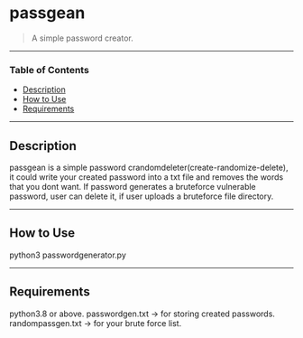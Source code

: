 # passgean
>A simple password creator.

---

### Table of Contents

- [Description](#description)
- [How to Use](#how-to-use)
- [Requirements](#requirements)

---

## Description

passgean is a simple password crandomdeleter(create-randomize-delete), it could write your created password into a txt file and removes the words that you dont want.
If password generates a bruteforce vulnerable password, user can delete it, if user uploads a bruteforce file directory.

---

## How to Use

python3 passwordgenerator.py

---

## Requirements

python3.8 or above.
passwordgen.txt -> for storing created passwords.
randompassgen.txt -> for your brute force list.
